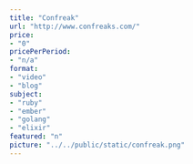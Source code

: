 ```yaml
---
title: "Confreak"
url: "http://www.confreaks.com/"
price: 
- "0"
pricePerPeriod: 
- "n/a"
format: 
- "video"
- "blog"
subject: 
- "ruby"
- "ember"
- "golang"
- "elixir"
featured: "n"
picture: "../../public/static/confreak.png"
---
```

